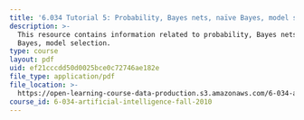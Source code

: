 ```yaml
---
title: '6.034 Tutorial 5: Probability, Bayes nets, naïve Bayes, model selection'
description: >-
  This resource contains information related to probability, Bayes nets, naïve
  Bayes, model selection.
type: course
layout: pdf
uid: ef21cccdd50d0025bce0c72746ae182e
file_type: application/pdf
file_location: >-
  https://open-learning-course-data-production.s3.amazonaws.com/6-034-artificial-intelligence-fall-2010/ef21cccdd50d0025bce0c72746ae182e_MIT6_034F10_tutor06.pdf
course_id: 6-034-artificial-intelligence-fall-2010
---
```

